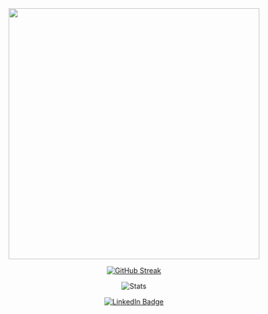 <div id="header" align="center">
    <div>
        <img src="https://media.giphy.com/media/YtkBhVpYTySsqiP04V/giphy.gif" width="500"/>
    </div>

[![GitHub Streak](http://github-readme-streak-stats.herokuapp.com?user=pmatias&theme=blueberry_duo&hide_border=true)](https://git.io/streak-stats)

<!-- [![Top Langs](https://github-readme-stats.vercel.app/api/top-langs/?username=pmatias&show_icons=true&theme=dracula)](https://github.com/pmatias) -->
![Stats](https://github-readme-stats.vercel.app/api?username=pmatias&show_icons=true&theme=tokyonight&hide_border=1&count_private=1&hide_title=1)


<img src="https://komarev.com/ghpvc/?username=pmatias&style=flat-square&color=blue" alt=""/>
    <div id="badges">
        <a href="https://www.linkedin.com/in/lambdavector/">
            <img src="https://img.shields.io/badge/LinkedIn-blue?style=for-the-badge&logo=linkedin&logoColor=white" alt="LinkedIn Badge"/>
        </a>
    </div>

</div>

